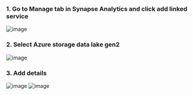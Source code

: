 ### 1. Go to Manage tab in Synapse Analytics and click add linked service
![image](https://github.com/krsanjay11/NYC_taxi_trend_analysis_using_synapse_analytics/assets/21271522/373a7935-7b5a-489d-ad72-6bcb7d2b322e)
### 2. Select Azure storage data lake gen2
![image](https://github.com/krsanjay11/NYC_taxi_trend_analysis_using_synapse_analytics/assets/21271522/a11d7265-5b22-4052-8d75-71b3b1327ba5)
### 3. Add details
![image](https://github.com/krsanjay11/NYC_taxi_trend_analysis_using_synapse_analytics/assets/21271522/c0631489-1f6b-4b44-ad47-fdcb55d46091)
![image](https://github.com/krsanjay11/NYC_taxi_trend_analysis_using_synapse_analytics/assets/21271522/bf8ea517-0617-4e9d-a0b7-ac4cff0f2d88)
